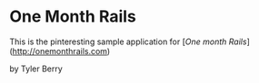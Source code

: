 # One Month Rails

This is the pinteresting sample application for [*One month Rails*] (http://onemonthrails.com)

by Tyler Berry

